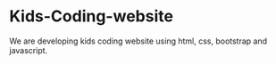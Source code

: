 # Kids-Coding-website
We are developing kids coding website using html, css, bootstrap and javascript.
